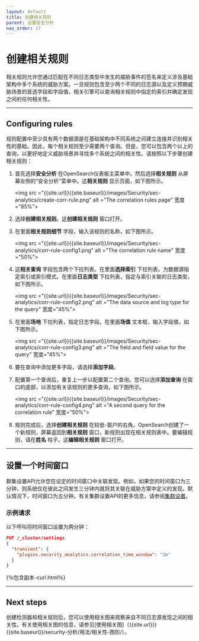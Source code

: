 ```yaml
---
layout: default
title: 创建相关规则
parent: 设置安全分析
nav_order: 17
---
```


# 创建相关规则

相关规则允许您通过匹配在不同日志类型中发生的威胁事件的签名来定义涉及基础架构中多个系统的威胁方案。一旦规则包含至少两个不同的日志源以及定义预期威胁场景的首选字段和字段值，相关引擎可以查询相关规则中指定的索引并确定发现之间的任何相关性。

---
## Configuring rules

规则配置中至少具有两个数据源是在基础架构中不同系统之间建立连接并识别相关性的基础。因此，每个相关规则至少需要两个查询。但是，您可以包含两个以上的查询，以更好地定义威胁场景并寻找多个系统之间的相关性。请按照以下步骤创建相关规则：

1. 首先选择**安全分析** 在OpenSearch仪表板主菜单中。然后选择**相关规则** 从屏幕左侧的“安全分析”菜单中。这**相关规则** 显示页面，如下图所示。
   
   <img src ="{{site.url}}{{site.baseurl}}/images/Security/sec-analytics/create-corr-rule.png" alt ="The correlation rules page" 宽度="85%">

1. 选择**创建相关规则**。这**创建相关规则** 窗口打开。
1. 在里面**相关规则细节** 字段，输入该规则的名称，如下图所示。
  
   <img src ="{{site.url}}{{site.baseurl}}/images/Security/sec-analytics/corr-rule-config1.png" alt ="The correlation rule name" 宽度="50%">

1. 这**相关查询** 字段包含两个下拉列表。在里面**选择索引** 下拉列表，为数据源指定索引或索引模式。在里面**日志类型** 下拉列表，指定与索引关联的日志类型，如下图所示。
  
   <img src ="{{site.url}}{{site.baseurl}}/images/Security/sec-analytics/corr-rule-config2.png" alt ="The data source and log type for the query" 宽度="45%">
  
1. 在里面**场地** 下拉列表，指定日志字段。在里面**场值** 文本框，输入字段值，如下图所示。
  
   <img src ="{{site.url}}{{site.baseurl}}/images/Security/sec-analytics/corr-rule-config3.png" alt ="The field and field value for the query" 宽度="45%">

1. 要在查询中添加更多字段，请选择**添加字段**。
1. 配置第一个查询后，重复上一步以配置第二个查询。您可以选择**添加查询** 在窗口的底部，以添加有关该规则的更多查询，如下图所示。
  
   <img src ="{{site.url}}{{site.baseurl}}/images/Security/sec-analytics/corr-rule-config4.png" alt ="A second query for the correlation rule" 宽度="50%">

1. 规则完成后，选择**创建相关规则** 在较低-窗户的右角。OpenSearch创建了一个新规则，屏幕返回到**相关规则** 窗口，新规则出现在相关规则表中。要编辑规则，请在**姓名** 柱子。这**编辑相关规则** 窗口打开。

---
## 设置一个时间窗口

群集设置API允许您在设定的时间窗口中关联发现。例如，如果您的时间窗口为三分钟，则系统仅在彼此之间发生三分钟内就将其关联在威胁方案中定义的发现。默认情况下，时间窗口为五分钟。有关集群设置API的更多信息，请参阅[集群设置]({{site.url}}{{site.baseurl}}/api-reference/cluster-api/cluster-settings/)。

### 示例请求

以下呼叫将时间窗口设置为两分钟：

```json
PUT /_cluster/settings
{
  "transient": {
    "plugins.security_analytics.correlation_time_window": "2m"
  }
}
```
{％包含副本-curl.html％}

---
## Next steps

创建检测器和相关规则后，您可以使用相关图来观察来自不同日志源发现之间的相关性。有关使用相关图的信息，请参见[使用相关图]（{{site.url}}} {{site.baseurl}}/security-分析/用法/相关性-图形/）。


